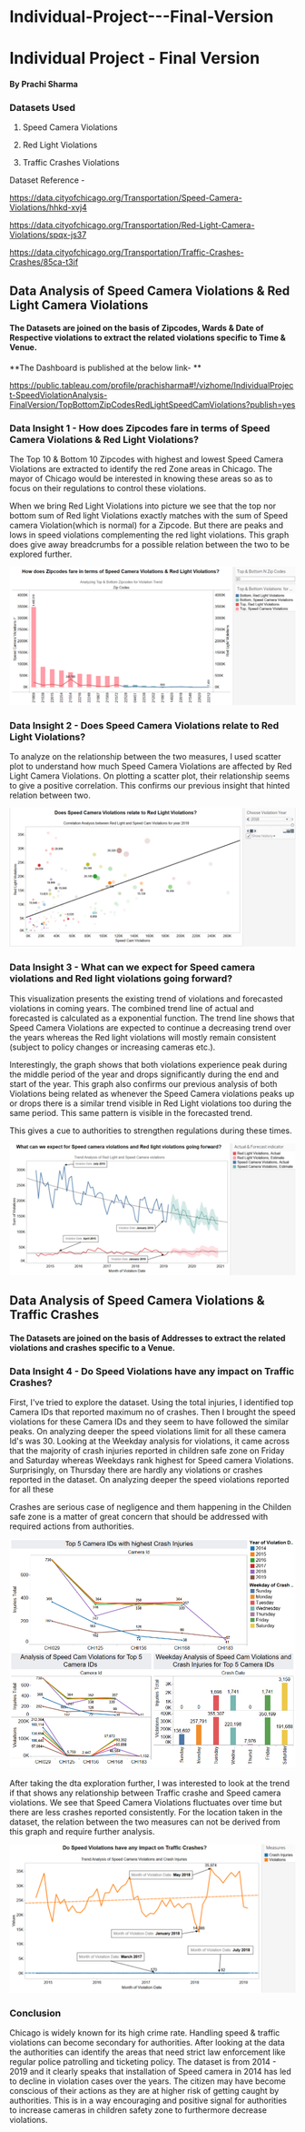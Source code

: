 # Individual-Project---Final-Version


# Individual Project - Final Version
#### By Prachi Sharma

### Datasets Used

1. Speed Camera Violations

2. Red Light Violations

3. Traffic Crashes Violations

Dataset Reference - 

https://data.cityofchicago.org/Transportation/Speed-Camera-Violations/hhkd-xvj4

https://data.cityofchicago.org/Transportation/Red-Light-Camera-Violations/spqx-js37

https://data.cityofchicago.org/Transportation/Traffic-Crashes-Crashes/85ca-t3if

## Data Analysis of Speed Camera Violations & Red Light Camera Violations

#### The Datasets are joined on the basis of Zipcodes, Wards & Date of Respective violations to extract the related violations specific to Time & Venue. 

**The Dashboard is published at the below link- **

https://public.tableau.com/profile/prachisharma#!/vizhome/IndividualProject-SpeedViolationAnalysis-FinalVersion/TopBottomZipCodesRedLightSpeedCamViolations?publish=yes

### Data Insight 1 - How does Zipcodes fare in terms of Speed Camera Violations & Red Light Violations? 

The Top 10  & Bottom 10 Zipcodes with highest and lowest Speed Camera Violations are extracted to identify the red Zone areas in Chicago. The mayor of Chicago would be interested in knowing these areas so as to focus on their regulations to control these violations. 

When we bring Red Light Violations into picture we see that the top nor bottom sum of Red light Violations exactly matches with the sum of Speed camera Violation(which is normal) for a Zipcode. But there are peaks and lows in speed violations complementing the red light violations. This graph does give away breadcrumbs for a possible relation between the two to be explored further.

![Data Insight 1](https://github.com/Psharma2193/Individual-Project---Final-Version/blob/master/DI_1.PNG)

### Data Insight 2 - Does Speed Camera Violations relate to Red Light Violations? 

To analyze on the relationship between the two measures, I used scatter plot to understand how much Speed Camera Violations are affected by Red Light Camera Violations. On plotting a scatter plot, their relationship seems to give a positive correlation. This confirms our previous insight that hinted relation between two.

![Data Insight 2](https://github.com/Psharma2193/Individual-Project---Final-Version/blob/master/DI_2.PNG)

### Data Insight 3 - What can we expect for Speed camera violations and Red light violations going forward? 

This visualization presents the existing trend of violations and forecasted violations in coming years. The combined trend line of actual and forecasted  is calculated as a exponential function. The trend line shows that Speed Camera Violations are expected to continue a decreasing trend over the years whereas the Red light violations will mostly remain consistent (subject to policy changes or increasing cameras etc.).

Interestingly, the graph shows that both violations experience peak during the middle period of the year and drops significantly during the end and start of the year.
This graph also confirms our previous analysis of both Violations being related as whenever the Speed Camera violations peaks up or drops there is a similar trend visible in Red Light violations too during the same period. This same pattern is visible in the forecasted trend. 

This gives a cue to authorities to strengthen regulations during these times.

![Data Insight 3](https://github.com/Psharma2193/Individual-Project---Final-Version/blob/master/DI_3.PNG)

## Data Analysis of Speed Camera Violations & Traffic Crashes

#### The Datasets are joined on the basis of Addresses to extract the related violations and crashes specific to a Venue. 

### Data Insight 4 - Do Speed Violations have any impact on Traffic Crashes?

First, I've tried to explore the dataset. Using the total injuries, I identified top Camera IDs that reported maximum no of crashes. Then I brought the speed violations for these Camera IDs and they seem to have followed the similar peaks. On analyzing deeper the speed violations limit for all these camera Id's was 30.
Looking at the Weekday analysis for violations, it came across that the majority of crash injuries reported in children safe zone on Friday and Saturday whereas Weekdays rank highest for Speed camera Violations. Surprisingly, on Thursday there are hardly any violations or crashes reported in the dataset. On analyzing deeper the speed violations reported for all these  

Crashes are serious case of negligence and them happening in the Childen safe zone is a matter of great concern that should be addressed with required actions from authorities. 


![Data Exploration](https://github.com/Psharma2193/Individual-Project---First-Version/blob/master/DI_4-DEX.PNG)


After taking the dta exploration further, I was interested to look at the trend if that shows any relationship between Traffic crashe and Speed camera violations. We see that Speed Camera Violations fluctuates over time but there are less crashes reported consistently. For the location taken in the dataset, the relation between the two measures can not be derived from this graph and require further analysis.

![Data Insight 4](https://github.com/Psharma2193/Individual-Project---Final-Version/blob/master/DI_4.PNG)

### Conclusion

Chicago is widely known for its high crime rate. Handling speed & traffic violations can become secondary for authorities. After looking at the data the authorities can identify the areas that need strict law enforcement like regular police patrolling and ticketing policy. The dataset is from 2014 - 2019 and it clearly speaks that installation of Speed camera in 2014 has led to decline in violation cases over the years. The citizen may have become conscious of their actions as they are at higher risk of getting caught by authorities. This is in a way encouraging and positive signal for authorities to increase cameras in children safety zone to furthermore decrease violations.
